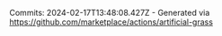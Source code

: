Commits: 2024-02-17T13:48:08.427Z - Generated via https://github.com/marketplace/actions/artificial-grass
<br>

